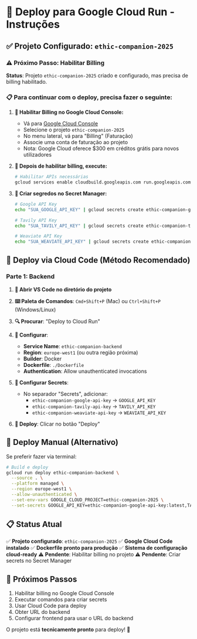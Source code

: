 # 🚀 Deploy para Google Cloud Run - Instruções

## ✅ Projeto Configurado: `ethic-companion-2025`

### ⚠️ Próximo Passo: Habilitar Billing

**Status**: Projeto `ethic-companion-2025` criado e configurado, mas precisa de billing habilitado.

### 📋 Para continuar com o deploy, precisa fazer o seguinte:

1. **🏦 Habilitar Billing no Google Cloud Console:**
   - Vá para [Google Cloud Console](https://console.cloud.google.com/billing)
   - Selecione o projeto `ethic-companion-2025`
   - No menu lateral, vá para "Billing" (Faturação)
   - Associe uma conta de faturação ao projeto
   - Nota: Google Cloud oferece $300 em créditos grátis para novos utilizadores

2. **🔧 Depois de habilitar billing, execute:**
   ```bash
   # Habilitar APIs necessárias
   gcloud services enable cloudbuild.googleapis.com run.googleapis.com secretmanager.googleapis.com
   ```

3. **🔐 Criar segredos no Secret Manager:**
   ```bash
   # Google API Key
   echo "SUA_GOOGLE_API_KEY" | gcloud secrets create ethic-companion-google-api-key --data-file=-
   
   # Tavily API Key
   echo "SUA_TAVILY_API_KEY" | gcloud secrets create ethic-companion-tavily-api-key --data-file=-
   
   # Weaviate API Key
   echo "SUA_WEAVIATE_API_KEY" | gcloud secrets create ethic-companion-weaviate-api-key --data-file=-
   ```

## 🚀 Deploy via Cloud Code (Método Recomendado)

### Parte 1: Backend

1. **📂 Abrir VS Code no diretório do projeto**
2. **⌨️ Paleta de Comandos**: `Cmd+Shift+P` (Mac) ou `Ctrl+Shift+P` (Windows/Linux)
3. **🔍 Procurar**: "Deploy to Cloud Run"
4. **📝 Configurar**:
   - **Service Name**: `ethic-companion-backend`
   - **Region**: `europe-west1` (ou outra região próxima)
   - **Builder**: Docker
   - **Dockerfile**: `./Dockerfile`
   - **Authentication**: Allow unauthenticated invocations

5. **🔐 Configurar Secrets**:
   - No separador "Secrets", adicionar:
     - `ethic-companion-google-api-key` → `GOOGLE_API_KEY`
     - `ethic-companion-tavily-api-key` → `TAVILY_API_KEY`
     - `ethic-companion-weaviate-api-key` → `WEAVIATE_API_KEY`

6. **🚀 Deploy**: Clicar no botão "Deploy"

## 🎯 Deploy Manual (Alternativo)

Se preferir fazer via terminal:

```bash
# Build e deploy
gcloud run deploy ethic-companion-backend \
  --source . \
  --platform managed \
  --region europe-west1 \
  --allow-unauthenticated \
  --set-env-vars GOOGLE_CLOUD_PROJECT=ethic-companion-2025 \
  --set-secrets GOOGLE_API_KEY=ethic-companion-google-api-key:latest,TAVILY_API_KEY=ethic-companion-tavily-api-key:latest,WEAVIATE_API_KEY=ethic-companion-weaviate-api-key:latest
```

## 📋 Status Atual

✅ **Projeto configurado**: `ethic-companion-2025`
✅ **Google Cloud Code instalado**
✅ **Dockerfile pronto para produção**
✅ **Sistema de configuração cloud-ready**
⚠️ **Pendente**: Habilitar billing no projeto
⚠️ **Pendente**: Criar secrets no Secret Manager

## 🎯 Próximos Passos

1. Habilitar billing no Google Cloud Console
2. Executar comandos para criar secrets
3. Usar Cloud Code para deploy
4. Obter URL do backend
5. Configurar frontend para usar o URL do backend

O projeto está **tecnicamente pronto** para deploy! 🎉
